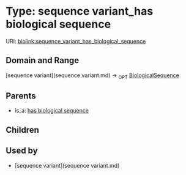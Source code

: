 
# Type: sequence variant_has biological sequence




URI: [biolink:sequence_variant_has_biological_sequence](https://w3id.org/biolink/vocab/sequence_variant_has_biological_sequence)


## Domain and Range

[sequence variant](sequence variant.md) ->  <sub>OPT</sub> [BiologicalSequence](type/BiologicalSequence.md)

## Parents

 *  is_a: [has biological sequence](has_biological_sequence.md)

## Children


## Used by

 * [sequence variant](sequence variant.md)

